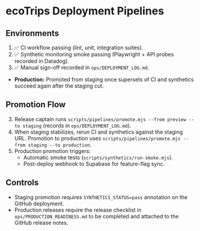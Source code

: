 # ecoTrips Deployment Pipelines

## Environments
  1. ✅ CI workflow passing (lint, unit, integration suites).
  2. ✅ Synthetic monitoring smoke passing (Playwright + API probes recorded in Datadog).
  3. ✅ Manual sign-off recorded in `ops/DEPLOYMENT_LOG.md`.
- **Production:** Promoted from staging once supersets of CI and synthetics succeed again after the staging cut.

## Promotion Flow
3. Release captain runs `scripts/pipelines/promote.mjs --from preview --to staging` (records in `ops/DEPLOYMENT_LOG.md`).
4. When staging stabilizes, rerun CI and synthetics against the staging URL. Promotion to production uses `scripts/pipelines/promote.mjs --from staging --to production`.
5. Production promotion triggers:
   - Automatic smoke tests (`scripts/synthetics/run-smoke.mjs`).
   - Post-deploy webhook to Supabase for feature-flag sync.

## Controls
- Staging promotion requires `SYNTHETICS_STATUS=pass` annotation on the GitHub deployment.
- Production releases require the release checklist in `ops/PRODUCTION_READINESS.md` to be completed and attached to the GitHub release notes.
